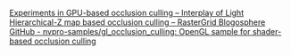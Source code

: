 [Experiments in GPU-based occlusion culling – Interplay of Light](https://interplayoflight.wordpress.com/2017/11/15/experiments-in-gpu-based-occlusion-culling/)
[Hierarchical-Z map based occlusion culling – RasterGrid Blogosphere](http://rastergrid.com/blog/2010/10/hierarchical-z-map-based-occlusion-culling/
)
  [GitHub - nvpro-samples/gl_occlusion_culling: OpenGL sample for shader-based occlusion culling](https://github.com/nvpro-samples/gl_occlusion_culling)
  
